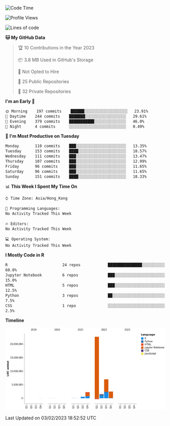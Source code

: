 

<!--**wt12318/wt12318** is a ✨ _special_ ✨ repository because its `README.md` (this file) appears on your GitHub profile.-->

<!--START_SECTION:waka-->
![Code Time](http://img.shields.io/badge/Code%20Time-567%20hrs%209%20mins-blue)

![Profile Views](http://img.shields.io/badge/Profile%20Views-0-blue)

![Lines of code](https://img.shields.io/badge/From%20Hello%20World%20I%27ve%20Written-36%20Million%20lines%20of%20code-blue)

**🐱 My GitHub Data** 

> 🏆 10 Contributions in the Year 2023
 > 
> 📦 3.8 MB Used in GitHub's Storage 
 > 
> 🚫 Not Opted to Hire
 > 
> 📜 25 Public Repositories 
 > 
> 🔑 32 Private Repositories  
 > 
**I'm an Early 🐤** 

```text
🌞 Morning    197 commits    ██████░░░░░░░░░░░░░░░░░░░   23.91% 
🌆 Daytime    244 commits    ███████░░░░░░░░░░░░░░░░░░   29.61% 
🌃 Evening    379 commits    ███████████░░░░░░░░░░░░░░   46.0% 
🌙 Night      4 commits      ░░░░░░░░░░░░░░░░░░░░░░░░░   0.49%

```
📅 **I'm Most Productive on Tuesday** 

```text
Monday       110 commits    ███░░░░░░░░░░░░░░░░░░░░░░   13.35% 
Tuesday      153 commits    ████░░░░░░░░░░░░░░░░░░░░░   18.57% 
Wednesday    111 commits    ███░░░░░░░░░░░░░░░░░░░░░░   13.47% 
Thursday     107 commits    ███░░░░░░░░░░░░░░░░░░░░░░   12.99% 
Friday       96 commits     ███░░░░░░░░░░░░░░░░░░░░░░   11.65% 
Saturday     96 commits     ███░░░░░░░░░░░░░░░░░░░░░░   11.65% 
Sunday       151 commits    ████░░░░░░░░░░░░░░░░░░░░░   18.33%

```


📊 **This Week I Spent My Time On** 

```text
⌚︎ Time Zone: Asia/Hong_Kong

💬 Programming Languages: 
No Activity Tracked This Week

🔥 Editors: 
No Activity Tracked This Week

💻 Operating System: 
No Activity Tracked This Week

```

**I Mostly Code in R** 

```text
R                        24 repos            ███████████████░░░░░░░░░░   60.0% 
Jupyter Notebook         6 repos             ███░░░░░░░░░░░░░░░░░░░░░░   15.0% 
HTML                     5 repos             ███░░░░░░░░░░░░░░░░░░░░░░   12.5% 
Python                   3 repos             ██░░░░░░░░░░░░░░░░░░░░░░░   7.5% 
CSS                      1 repo              ░░░░░░░░░░░░░░░░░░░░░░░░░   2.5%

```


**Timeline**

![Chart not found](https://raw.githubusercontent.com/wt12318/wt12318/main/charts/bar_graph.png) 


 Last Updated on 03/02/2023 18:52:52 UTC
<!--END_SECTION:waka-->


